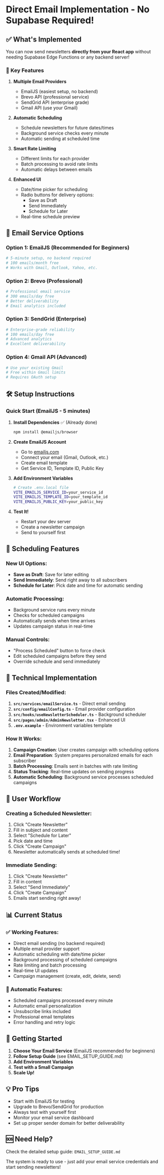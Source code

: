 # Direct Email Implementation - No Supabase Required!

## ✅ What's Implemented

You can now send newsletters **directly from your React app** without needing Supabase Edge Functions or any backend server!

### 🚀 Key Features

1. **Multiple Email Providers**
   - EmailJS (easiest setup, no backend)
   - Brevo API (professional service)
   - SendGrid API (enterprise grade)
   - Gmail API (use your Gmail)

2. **Automatic Scheduling**
   - Schedule newsletters for future dates/times
   - Background service checks every minute
   - Automatic sending at scheduled time

3. **Smart Rate Limiting**
   - Different limits for each provider
   - Batch processing to avoid rate limits
   - Automatic delays between emails

4. **Enhanced UI**
   - Date/time picker for scheduling
   - Radio buttons for delivery options:
     - Save as Draft
     - Send Immediately  
     - Schedule for Later
   - Real-time schedule preview

## 📧 Email Service Options

### Option 1: EmailJS (Recommended for Beginners)
```bash
# 5-minute setup, no backend required
# 100 emails/month free
# Works with Gmail, Outlook, Yahoo, etc.
```

### Option 2: Brevo (Professional)
```bash
# Professional email service
# 300 emails/day free
# Better deliverability
# Email analytics included
```

### Option 3: SendGrid (Enterprise)
```bash
# Enterprise-grade reliability
# 100 emails/day free
# Advanced analytics
# Excellent deliverability
```

### Option 4: Gmail API (Advanced)
```bash
# Use your existing Gmail
# Free within Gmail limits
# Requires OAuth setup
```

## 🛠 Setup Instructions

### Quick Start (EmailJS - 5 minutes)

1. **Install Dependencies** ✅ (Already done)
   ```bash
   npm install @emailjs/browser
   ```

2. **Create EmailJS Account**
   - Go to [emailjs.com](https://www.emailjs.com/)
   - Connect your email (Gmail, Outlook, etc.)
   - Create email template
   - Get Service ID, Template ID, Public Key

3. **Add Environment Variables**
   ```bash
   # Create .env.local file
   VITE_EMAILJS_SERVICE_ID=your_service_id
   VITE_EMAILJS_TEMPLATE_ID=your_template_id
   VITE_EMAILJS_PUBLIC_KEY=your_public_key
   ```

4. **Test It!**
   - Restart your dev server
   - Create a newsletter campaign
   - Send to yourself first

## 📅 Scheduling Features

### New UI Options:
- **Save as Draft**: Save for later editing
- **Send Immediately**: Send right away to all subscribers  
- **Schedule for Later**: Pick date and time for automatic sending

### Automatic Processing:
- Background service runs every minute
- Checks for scheduled campaigns
- Automatically sends when time arrives
- Updates campaign status in real-time

### Manual Controls:
- "Process Scheduled" button to force check
- Edit scheduled campaigns before they send
- Override schedule and send immediately

## 🔧 Technical Implementation

### Files Created/Modified:

1. **`src/services/emailService.ts`** - Direct email sending
2. **`src/config/emailConfig.ts`** - Email provider configuration  
3. **`src/hooks/useNewsletterScheduler.ts`** - Background scheduler
4. **`src/pages/admin/AdminNewsletter.tsx`** - Enhanced UI
5. **`.env.example`** - Environment variables template

### How It Works:

1. **Campaign Creation**: User creates campaign with scheduling options
2. **Email Preparation**: System prepares personalized emails for each subscriber
3. **Batch Processing**: Emails sent in batches with rate limiting
4. **Status Tracking**: Real-time updates on sending progress
5. **Automatic Scheduling**: Background service processes scheduled campaigns

## 🎯 User Workflow

### Creating a Scheduled Newsletter:

1. Click "Create Newsletter"
2. Fill in subject and content
3. Select "Schedule for Later"
4. Pick date and time
5. Click "Create Campaign"
6. Newsletter automatically sends at scheduled time!

### Immediate Sending:

1. Click "Create Newsletter"  
2. Fill in content
3. Select "Send Immediately"
4. Click "Create Campaign"
5. Emails start sending right away!

## 📊 Current Status

### ✅ Working Features:
- Direct email sending (no backend required)
- Multiple email provider support
- Automatic scheduling with date/time picker
- Background processing of scheduled campaigns
- Rate limiting and batch processing
- Real-time UI updates
- Campaign management (create, edit, delete, send)

### 🔄 Automatic Features:
- Scheduled campaigns processed every minute
- Automatic email personalization
- Unsubscribe links included
- Professional email templates
- Error handling and retry logic

## 🚀 Getting Started

1. **Choose Your Email Service** (EmailJS recommended for beginners)
2. **Follow Setup Guide** (see EMAIL_SETUP_GUIDE.md)
3. **Add Environment Variables**
4. **Test with a Small Campaign**
5. **Scale Up!**

## 💡 Pro Tips

- Start with EmailJS for testing
- Upgrade to Brevo/SendGrid for production
- Always test with yourself first
- Monitor your email service dashboard
- Set up proper sender domain for better deliverability

## 🆘 Need Help?

Check the detailed setup guide: `EMAIL_SETUP_GUIDE.md`

The system is ready to use - just add your email service credentials and start sending newsletters!
